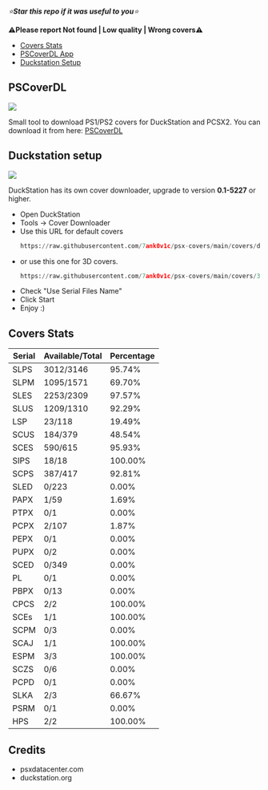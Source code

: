*⭐**Star this repo if it was useful to you**⭐*

⚠️**Please report Not found | Low quality | Wrong covers**⚠️

- [Covers Stats](https://github.com/xlenore/psx-covers#covers-stats "Covers Stats")
- [PSCoverDL App](https://github.com/xlenore/psx-covers#PSCoverDL)
- [Duckstation Setup](https://github.com/xlenore/psx-covers#duckstation-setup "Duckstation Setup")

## PSCoverDL

[![](https://user-images.githubusercontent.com/57191159/275665605-4c4b3042-85e4-45b5-8f1b-48a6f00a93ea.png)](https://user-images.githubusercontent.com/57191159/275665605-4c4b3042-85e4-45b5-8f1b-48a6f00a93ea.png)

Small tool to download PS1/PS2 covers for DuckStation and PCSX2.
You can download it from here: [PSCoverDL](https://github.com/xlenore/pscoverdl "PSCoverDL")

## Duckstation setup

[![](https://i.imgur.com/8rD1P5C.gif)](https://i.imgur.com/FJWeE0e.gif)

DuckStation has its own cover downloader, upgrade to version **0.1-5227** or higher.
- Open DuckStation
- Tools -> Cover Downloader
- Use this URL for default covers
  ```python
  https://raw.githubusercontent.com/7ank0v1c/psx-covers/main/covers/default/${serial}.jpg
- or use this one for 3D covers.
  ```python
  https://raw.githubusercontent.com/7ank0v1c/psx-covers/main/covers/3d/${serial}.png
- Check "Use Serial Files Name"
- Click Start
- Enjoy :)

## Covers Stats

| Serial |  Available/Total |  Percentage  |
| ------ |  --------------- |  ----------  |
| SLPS | 3012/3146 | 95.74% |
| SLPM | 1095/1571 | 69.70% |
| SLES | 2253/2309 | 97.57% |
| SLUS | 1209/1310 | 92.29% |
| LSP | 23/118 | 19.49% |
| SCUS | 184/379 | 48.54% |
| SCES | 590/615 | 95.93% |
| SIPS | 18/18 | 100.00% |
| SCPS | 387/417 | 92.81% |
| SLED | 0/223 | 0.00% |
| PAPX | 1/59 | 1.69% |
| PTPX | 0/1 | 0.00% |
| PCPX | 2/107 | 1.87% |
| PEPX | 0/1 | 0.00% |
| PUPX | 0/2 | 0.00% |
| SCED | 0/349 | 0.00% |
| PL | 0/1 | 0.00% |
| PBPX | 0/13 | 0.00% |
| CPCS | 2/2 | 100.00% |
| SCEs | 1/1 | 100.00% |
| SCPM | 0/3 | 0.00% |
| SCAJ | 1/1 | 100.00% |
| ESPM | 3/3 | 100.00% |
| SCZS | 0/6 | 0.00% |
| PCPD | 0/1 | 0.00% |
| SLKA | 2/3 | 66.67% |
| PSRM | 0/1 | 0.00% |
| HPS | 2/2 | 100.00% |

## Credits
* psxdatacenter.com
* duckstation.org
